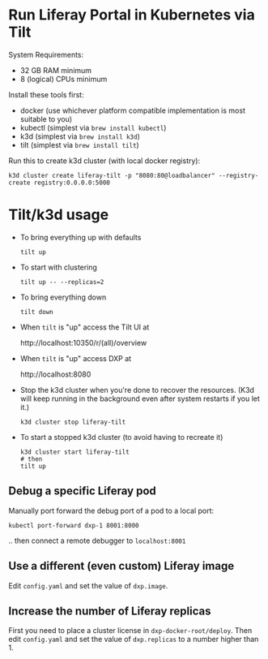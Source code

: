 # Run Liferay Portal in Kubernetes via Tilt

System Requirements:
* 32 GB RAM minimum
* 8 (logical) CPUs minimum

Install these tools first:
* docker (use whichever platform compatible implementation is most suitable to you)
* kubectl (simplest via `brew install kubectl`)
* k3d (simplest via `brew install k3d`)
* tilt (simplest via `brew install tilt`)

Run this to create k3d cluster (with local docker registry):

```shell
k3d cluster create liferay-tilt -p "8080:80@loadbalancer" --registry-create registry:0.0.0.0:5000
```

# Tilt/k3d usage

* To bring everything up with defaults

  ```shell
  tilt up
  ```

* To start with clustering

  ```shell
  tilt up -- --replicas=2
  ```

* To bring everything down

  ```shell
  tilt down
  ```

* When `tilt` is "up" access the Tilt UI at

    http://localhost:10350/r/(all)/overview

* When `tilt` is "up" access DXP at

    http://localhost:8080

* Stop the k3d cluster when you're done to recover the resources. (K3d will keep running in the background even after system restarts if you let it.)

  ```shell
  k3d cluster stop liferay-tilt
  ```

* To start a stopped k3d cluster (to avoid having to recreate it)

  ```shell
  k3d cluster start liferay-tilt
  # then
  tilt up
  ```

## Debug a specific Liferay pod

Manually port forward the debug port of a pod to a local port:

```shell
kubectl port-forward dxp-1 8001:8000
```

.. then connect a remote debugger to `localhost:8001`

## Use a different (even custom) Liferay image

Edit `config.yaml` and set the value of `dxp.image`.

## Increase the number of Liferay replicas

First you need to place a cluster license in `dxp-docker-root/deploy`. Then
edit `config.yaml` and set the value of `dxp.replicas` to a number higher than 1.
